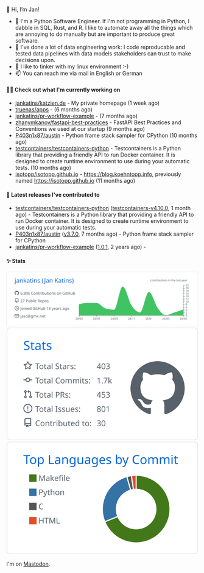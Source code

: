 👋 Hi, I’m Jan!

- 🌱 I'm a Python Software Engineer. If I'm not programming in Python, I dabble in SQL, Rust, and R. 
  I like to automate away all the things which are annoying to do manually but are important to produce great software.
- 💪 I've done a lot of data engineering work: I code reproducable and tested data pipelines with 
  data models stakeholders can trust to make decisions upon.
- 💞️ I like to tinker with my linux environment :-)
- 📫 You can reach me via mail in English or German

#### 👩‍💻 Check out what I'm currently working on

- [jankatins/katzien.de](https://github.com/jankatins/katzien.de) - My private homepage (1 week ago)
- [truenas/apps](https://github.com/truenas/apps) -  (6 months ago)
- [jankatins/pr-workflow-example](https://github.com/jankatins/pr-workflow-example) -  (7 months ago)
- [zhanymkanov/fastapi-best-practices](https://github.com/zhanymkanov/fastapi-best-practices) - FastAPI Best Practices and Conventions we used at our startup (9 months ago)
- [P403n1x87/austin](https://github.com/P403n1x87/austin) - Python frame stack sampler for CPython (10 months ago)
- [testcontainers/testcontainers-python](https://github.com/testcontainers/testcontainers-python) - Testcontainers is a Python library that providing a friendly API to run Docker container. It is designed to create runtime environment to use during your automatic tests. (10 months ago)
- [isotopp/isotopp.github.io](https://github.com/isotopp/isotopp.github.io) - https://blog.koehntopp.info, previously named https://isotopp.github.io (11 months ago)

#### 🔭 Latest releases I've contributed to

- [testcontainers/testcontainers-python](https://github.com/testcontainers/testcontainers-python) ([testcontainers-v4.10.0](https://github.com/testcontainers/testcontainers-python/releases/tag/testcontainers-v4.10.0), 1 month ago) - Testcontainers is a Python library that providing a friendly API to run Docker container. It is designed to create runtime environment to use during your automatic tests.
- [P403n1x87/austin](https://github.com/P403n1x87/austin) ([v3.7.0](https://github.com/P403n1x87/austin/releases/tag/v3.7.0), 7 months ago) - Python frame stack sampler for CPython
- [jankatins/pr-workflow-example](https://github.com/jankatins/pr-workflow-example) ([1.0.1](https://github.com/jankatins/pr-workflow-example/releases/tag/1.0.1), 2 years ago) - 


#### ✨ Stats

  [![](https://raw.githubusercontent.com/jankatins/jankatins/master/profile-summary-card-output/github/0-profile-details.svg)](https://github.com/vn7n24fzkq/github-profile-summary-cards)
  [![](https://raw.githubusercontent.com/jankatins/jankatins/master/profile-summary-card-output/github/3-stats.svg)](https://github.com/vn7n24fzkq/github-profile-summary-cards)
  [![](https://raw.githubusercontent.com/jankatins/jankatins/master/profile-summary-card-output/github/2-most-commit-language.svg)](https://github.com/vn7n24fzkq/github-profile-summary-cards)

I'm on <a rel="me" href="https://fosstodon.org/@jankatins">Mastodon</a>.
